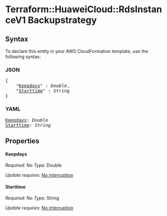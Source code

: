 # Terraform::HuaweiCloud::RdsInstanceV1 Backupstrategy

## Syntax

To declare this entity in your AWS CloudFormation template, use the following syntax:

### JSON

<pre>
{
    "<a href="#keepdays" title="Keepdays">Keepdays</a>" : <i>Double</i>,
    "<a href="#starttime" title="Starttime">Starttime</a>" : <i>String</i>
}
</pre>

### YAML

<pre>
<a href="#keepdays" title="Keepdays">Keepdays</a>: <i>Double</i>
<a href="#starttime" title="Starttime">Starttime</a>: <i>String</i>
</pre>

## Properties

#### Keepdays

_Required_: No
_Type_: Double

_Update requires_: [No interruption](https://docs.aws.amazon.com/AWSCloudFormation/latest/UserGuide/using-cfn-updating-stacks-update-behaviors.html#update-no-interrupt)

#### Starttime

_Required_: No
_Type_: String

_Update requires_: [No interruption](https://docs.aws.amazon.com/AWSCloudFormation/latest/UserGuide/using-cfn-updating-stacks-update-behaviors.html#update-no-interrupt)

